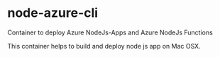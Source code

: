# node-azure-cli
Container to deploy Azure NodeJs-Apps and Azure NodeJs Functions

This container helps to build and deploy node js app on Mac OSX. 
